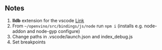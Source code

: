 ## Notes

1. **lldb** extension for the vscode [Link]( https://github.com/vadimcn/vscode-lldb )
1. From `~/openvino/src/bindings/js/node` run `npm i` (installs e.g. node-addon and node-gyp configure)
1. Change paths in .vscode/launch.json and index_debug.js
1. Set breakpoints
